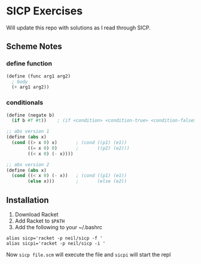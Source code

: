 # SICP Exercises

Will update this repo with solutions as I read through SICP.

## Scheme Notes 

### define function
```scheme 
(define (func arg1 arg2)
  ; body
  (+ arg1 arg2))
```

### conditionals
```scheme
(define (negate b)
  (if b #f #t))    ; (if <condition> <condition-true> <condition-false>)
```


```scheme
;; abs version 1
(define (abs x)
  (cond ((> x 0) x)       ; (cond ((p1) (e1))
        ((= x 0) 0)       ;       ((p2) (e2)))
        ((< x 0) (- x))))

;; abs version 2
(define (abs x)
  (cond ((< x 0) (- x))   ; (cond ((p1) (e1))
        (else x)))        ;       (else (e2))
```

## Installation

1. Download Racket
2. Add Racket to `$PATH`
3. Add the following to your ~/.bashrc

```
alias sicp='racket -p neil/sicp -f '
alias sicpi='racket -p neil/sicp -i '
```
Now `sicp file.scm` will execute the file and `sicpi` will start the repl
